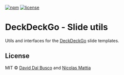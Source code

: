 [![npm][npm-badge]][npm-badge-url]
[![license][npm-license]][npm-license-url]

[npm-badge]: https://img.shields.io/npm/v/@deckdeckgo/slide-utils
[npm-badge-url]: https://www.npmjs.com/package/@deckdeckgo/slide-utils
[npm-license]: https://img.shields.io/npm/l/@deckdeckgo/slide-utils
[npm-license-url]: https://github.com/deckgo/deckdeckgo/blob/master/utils/slide/LICENSE

# DeckDeckGo - Slide utils

Utils and interfaces for the [DeckDeckGo] slide templates.

## License

MIT © [David Dal Busco](mailto:david.dalbusco@outlook.com) and [Nicolas Mattia](mailto:nicolas@nmattia.com)

[deckdeckgo]: https://deckdeckgo.com

